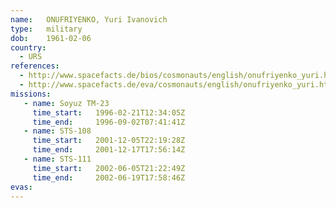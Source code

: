 ```yaml
---
name:	ONUFRIYENKO, Yuri Ivanovich 
type:	military
dob:	1961-02-06
country:
  - URS
references:
  - http://www.spacefacts.de/bios/cosmonauts/english/onufriyenko_yuri.htm
  - http://www.spacefacts.de/eva/cosmonauts/english/onufriyenko_yuri.htm
missions:
   - name: Soyuz TM-23
     time_start:   1996-02-21T12:34:05Z
     time_end:     1996-09-02T07:41:41Z
   - name: STS-108
     time_start:   2001-12-05T22:19:28Z
     time_end:     2001-12-17T17:56:14Z
   - name: STS-111
     time_start:   2002-06-05T21:22:49Z
     time_end:     2002-06-19T17:58:46Z
evas:
---
```


